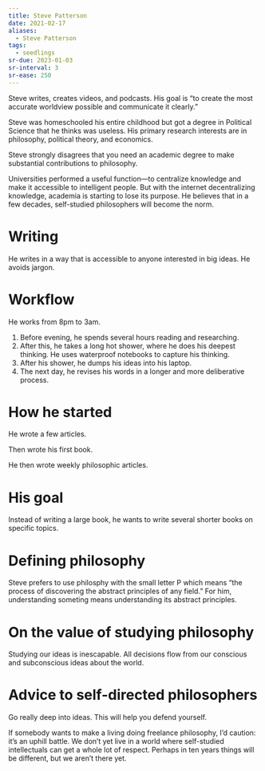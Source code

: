 ```yaml
---
title: Steve Patterson
date: 2021-02-17
aliases:
  - Steve Patterson
tags:
  - seedlings
sr-due: 2023-01-03
sr-interval: 3
sr-ease: 250
---
```

Steve writes, creates videos, and podcasts. His goal is “to create the most accurate worldview possible and communicate it clearly.”

Steve was homeschooled his entire childhood but got a degree in Political Science that he thinks was useless. His primary research interests are in philosophy, political theory, and economics.

Steve strongly disagrees that you need an academic degree to make substantial contributions to philosophy.

Universities performed a useful function—to centralize knowledge and make it accessible to intelligent people. But with the internet decentralizing knowledge, academia is starting to lose its purpose. He believes that in a few decades, self-studied philosophers will become the norm.

# Writing

He writes in a way that is accessible to anyone interested in big ideas. He avoids jargon.

# Workflow

He works from 8pm to 3am.

1. Before evening, he spends several hours reading and researching.
2. After this, he takes a long hot shower, where he does his deepest thinking. He uses waterproof notebooks to capture his thinking.
3. After his shower, he dumps his ideas into his laptop.
4. The next day, he revises his words in a longer and more deliberative process.

# How he started

He wrote a few articles.

Then wrote his first book.

He then wrote weekly philosophic articles.

# His goal

Instead of writing a large book, he wants to write several shorter books on specific topics.

# Defining philosophy

Steve prefers to use philosphy with the small letter P which means “the process of discovering the abstract principles of any field.” For him, understanding someting means understanding its abstract principles.

# On the value of studying philosophy

Studying our ideas is inescapable. All decisions flow from our conscious and subconscious ideas about the world.

# Advice to self-directed philosophers

Go really deep into ideas. This will help you defend yourself.

If somebody wants to make a living doing freelance philosophy, I’d caution: it’s an uphill battle. We don’t yet live in a world where self-studied intellectuals can get a whole lot of respect. Perhaps in ten years things will be different, but we aren’t there yet.
